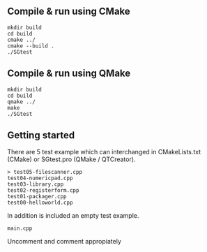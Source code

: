 ## Compile & run using CMake
```
mkdir build
cd build
cmake ../
cmake --build .
./SGtest
```
## Compile & run using QMake
```
mkdir build
cd build
qmake ../
make
./SGtest
```
## Getting started

There are 5 test example which can interchanged in CMakeLists.txt (CMake) or SGtest.pro (QMake / QTCreator).
```
> test05-filescanner.cpp
test04-numericpad.cpp
test03-library.cpp
test02-registerform.cpp
test01-packager.cpp
test00-helloworld.cpp
```
In addition is included an empty test example.
```
main.cpp
```
Uncomment and comment appropiately
